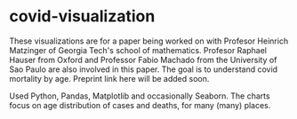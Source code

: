 # covid-visualization

These visualizations are for a paper being worked on with Profesor Heinrich Matzinger of Georgia Tech's school of mathematics. Profesor Raphael Hauser from Oxford and Professor Fabio Machado from the University of Sao Paulo are also involved in this paper. The goal is to understand covid mortality by age. Preprint link here will be added soon. 

Used Python, Pandas, Matplotlib and occasionally Seaborn. The charts focus on age distribution of cases and deaths, for many (many) places. 
